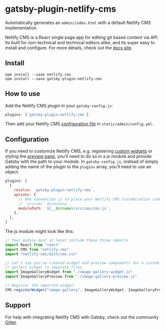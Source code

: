 # gatsby-plugin-netlify-cms

Automatically generates an `admin/index.html` with a default Netlify CMS implementation.

Netlify CMS is a React single page app for editing git based content via API.
Its built for non-technical and technical editors alike, and its super easy to
install and configure. For more details, check out the [docs
site](https://netlifycms.org).

## Install

```shell
npm install --save netlify-cms
npm install --save gatsby-plugin-netlify-cms
```

## How to use

Add the Netlify CMS plugin in your `gatsby-config.js`:

```javascript
plugins: [`gatsby-plugin-netlify-cms`]
```

Then add your Netlify CMS [configuration
file](https://www.netlifycms.org/docs/add-to-your-site/#configuration) in
`static/admin/config.yml`.

## Configuration

If you need to customize Netlify CMS, e.g. registering [custom
widgets](https://www.netlifycms.org/docs/custom-widgets/#registerwidget) or
styling the [preview
pane](https://www.netlifycms.org/docs/customization/#registerpreviewstyle),
you'll need to do so in a js module and provide Gatsby with the path to your
module. In `gatsby-config.js`, instead of simply adding the name of the plugin
to the `plugins` array, you'll need to use an object:

```javascript
plugins: [
  {
    resolve: `gatsby-plugin-netlify-cms`,
    options: {
      // One convention is to place your Netlify CMS customization code in a
      // `src/cms` directory.
      modulePath: `${__dirname}/src/cms/cms.js`,
    },
  },
]
```

The js module might look like this:

```javascript
// Your module must at least include these three imports
import React from "react"
import CMS from "netlify-cms"
import "netlify-cms/dist/cms.css"

// Let's say you've created widget and preview components for a custom image
// gallery widget in separate files
import ImageGalleryWidget from "./image-gallery-widget.js"
import ImageGalleryPreview from "./image-gallery-preview.js"

// Register the imported widget:
CMS.registerWidget("image-gallery", ImageGalleryWidget, ImageGalleryPreview)
```

## Support

For help with integrating Netlify CMS with Gatsby, check out the community
[Gitter](https://gitter.im/netlify/netlifycms).
